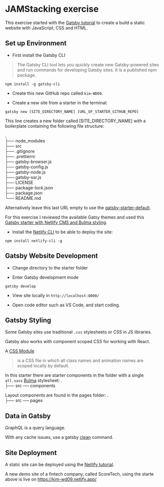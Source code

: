 # JAMStacking exercise

This exercise started with the [Gatsby tutorial](https://www.gatsbyjs.org/tutorial/) to create a build a static website with JavaScript, CSS and HTML.

## Set up Environment

- First install the Gatsby CLI

> The Gatsby CLI tool lets you quickly create new Gatsby-powered sites and run commands for developing Gatsby sites. It is a published npm package.

`npm install -g gatsby-cli`

- Create this new GitHub repo called `kim-WD09`.

- Create a new site from a starter in the terminal:

`gatsby new [SITE_DIRECTORY_NAME] [URL_OF_STARTER_GITHUB_REPO]`

This line creates a new folder called [SITE_DIRECTORY_NAME]  with a boilerplate containing the following file structure: 

.  
├── node_modules  
├── src  
├── .gitignore  
├── .prettierrc  
├── gatsby-browser.js  
├── gatsby-config.js  
├── gatsby-node.js  
├── gatsby-ssr.js  
├── LICENSE  
├── package-lock.json  
├── package.json  
└── README.md  

Alternatively  leave this last URL empty to use the [gatsby-starter-default](https://github.com/gatsbyjs/gatsby-starter-default).

For this exercise I reviewed the available Gatsy themes and used this [Gatsby starter with Netlify CMS and Bulma styling](https://www.gatsbyjs.org/starters/netlify-templates/gatsby-starter-netlify-cms/).

- Install the [Netlify CLI](https://github.com/netlify/cli) to be able to deploy the site:

`npm install netlify-cli -g`

## Gatsby Website Development


- Change directory to the starter folder

- Enter Gatsby development mode

`gatsby develop`

- View site locally in `http://localhost:8000/`

- Open code editor such as VS Code, and start coding.

## Gatsby Styling

Some Gatsby sites use traditional `.css` stylesheets or CSS in JS libraries. 

Gatsby also works with component scoped CSS for working with React.

A [CSS Module](https://github.com/css-modules/css-modules) 
>is a CSS file in which all class names and animation names are scoped locally by default.

In this starter there are starter components in the folder with a single `all.sass` [Bulma](https://bulma.io/documentation/overview/classes/) stylesheet:
.  
├── src  ── components  


Layout components are found in the pages folder:
.  
├── src  ── pages 

## Data in Gatsby

GraphQL is a query language.

With any cache issues, use a gatsby [clean](https://www.gatsbyjs.org/docs/debugging-cache-issues/) command.

## Site Deployment

A static site can be deployed using the [Netlify tutorial](https://www.gatsbyjs.org/tutorial/blog-netlify-cms-tutorial/).

A new demo site of a fintech company, called ScoreTech, using the starte above is live on https://kim-wd09.netlify.app/
